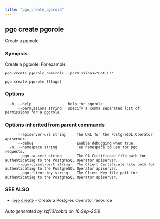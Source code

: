 ```yaml
---
title: "pgo_create_pgorole"
---
```

## pgo create pgorole

Create a pgorole

### Synopsis

Create a pgorole. For example:

    pgo create pgorole somerole --permissions="Cat,Ls"

```
pgo create pgorole [flags]
```

### Options

```
  -h, --help                 help for pgorole
      --permissions string   specify a comma separated list of permissions for a pgorole
```

### Options inherited from parent commands

```
      --apiserver-url string     The URL for the PostgreSQL Operator apiserver.
      --debug                    Enable debugging when true.
  -n, --namespace string         The namespace to use for pgo requests.
      --pgo-ca-cert string       The CA Certificate file path for authenticating to the PostgreSQL Operator apiserver.
      --pgo-client-cert string   The Client Certificate file path for authenticating to the PostgreSQL Operator apiserver.
      --pgo-client-key string    The Client Key file path for authenticating to the PostgreSQL Operator apiserver.
```

### SEE ALSO

* [pgo create](/operatorcli/cli/pgo_create/)	 - Create a Postgres Operator resource

###### Auto generated by spf13/cobra on 16-Sep-2019
